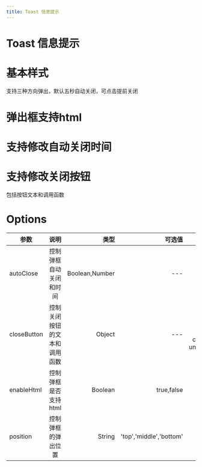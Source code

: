 ```yaml
---
title: Toast 信息提示
---
```


# Toast 信息提示

# 基本样式

支持三种方向弹出，默认五秒自动关闭，可点击提前关闭

<ClientOnly>
 <toast-demos-1></toast-demos-1>
</ClientOnly>

# 弹出框支持html

<ClientOnly>
 <toast-demos-2></toast-demos-2>
</ClientOnly>

# 支持修改自动关闭时间

<ClientOnly>
 <toast-demos-3></toast-demos-3>
</ClientOnly>

# 支持修改关闭按钮

包括按钮文本和调用函数

<ClientOnly>
 <toast-demos-4></toast-demos-4>
</ClientOnly>

# Options

参数|说明|类型|可选值|默认值
---|:--:|---:|---:|---:
autoClose|控制弹框自动关闭和时间|Boolean,Number|---|5
closeButton|控制关闭按钮的文本和调用函数|Object|---|text:'关闭', callback: undefined
enableHtml|控制弹框是否支持html|Boolean|true,false|---
position|控制弹框的弹出位置|String|'top','middle','bottom'|'top'